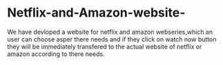 # Netflix-and-Amazon-website-
We have devloped a website for netflix and amazon webseries,which an user can choose asper there needs and if they click on watch now button they will be immediately transfered to the actual website of netflix or amazon according to there needs.
